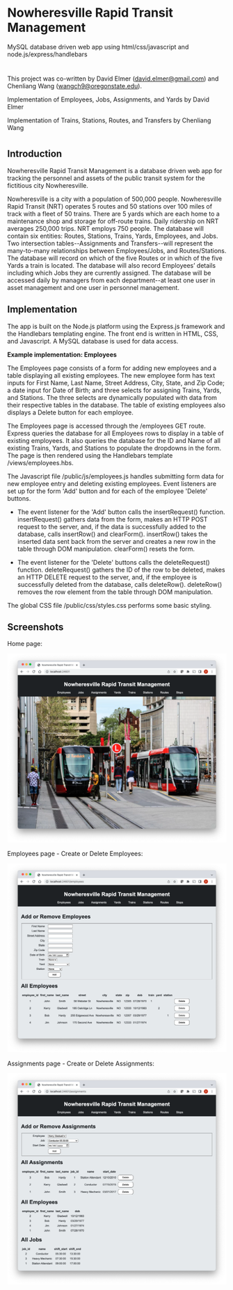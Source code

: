 # Nowheresville Rapid Transit Management
MySQL database driven web app using html/css/javascript and node.js/express/handlebars

#

This project was co-written by David Elmer (david.elmer@gmail.com) and Chenliang Wang (wangch9@oregonstate.edu).

Implementation of Employees, Jobs, Assignments, and Yards by David Elmer

Implementation of Trains, Stations, Routes, and Transfers by Chenliang Wang

#

## Introduction

Nowheresville Rapid Transit Management is a database driven web app for tracking the personnel and assets of the public transit system for the fictitious city Nowheresville.

Nowheresville is a city with a population of 500,000 people. Nowheresville Rapid Transit (NRT) operates 5 routes and 50 stations over 100 miles of track with a fleet of 50 trains. There are 5 yards which are each home to a maintenance shop and storage for off-route trains. Daily ridership on NRT averages 250,000 trips. NRT employs 750 people. The database will contain six entities: Routes, Stations, Trains, Yards, Employees, and Jobs. Two intersection tables--Assignments and Transfers--will represent the many-to-many relationships between Employees/Jobs, and Routes/Stations. The database will record on which of the five Routes or in which of the five Yards a train is located. The database will also record Employees’ details including which Jobs they are currently assigned. The database will be accessed daily by managers from each department--at least one user in asset management and one user in personnel management.

## Implementation

The app is built on the Node.js platform using the Express.js framework and the Handlebars templating engine. The front end is written in HTML, CSS, and Javascript. A MySQL database is used for data access.

**Example implementation: Employees**

The Employees page consists of a form for adding new employees and a table displaying all existing employees. The new employee form has text inputs for First Name, Last Name, Street Address, City, State, and Zip Code; a date input for Date of Birth; and three selects for assigning Trains, Yards, and Stations. The three selects are dynamically populated with data from their respective tables in the database. The table of existing employees also displays a Delete button for each employee.

The Employees page is accessed through the /employees GET route. Express queries the database for all Employees rows to display in a table of existing employees. It also queries the database for the ID and Name of all existing Trains, Yards, and Stations to populate the dropdowns in the form. The page is then rendered using the Handlebars template /views/employees.hbs.

The Javascript file /public/js/employees.js handles submitting form data for new employee entry and deleting existing employees. Event listeners are set up for the form 'Add' button and for each of the employee 'Delete' buttons. 

- The event listener for the 'Add' button calls the insertRequest() function. insertRequest() gathers data from the form, makes an HTTP POST request to the server, and, if the data is successfully added to the database, calls insertRow() and clearForm(). insertRow() takes the inserted data sent back from the server and creates a new row in the table through DOM manipulation. clearForm() resets the form.

- The event listener for the 'Delete' buttons calls the deleteRequest() function. deleteRequest() gathers the ID of the row to be deleted, makes an HTTP DELETE request to the server, and, if the employee is successfully deleted from the database, calls deleteRow(). deleteRow() removes the row element from the table through DOM manipulation.

The global CSS file /public/css/styles.css performs some basic styling.

## Screenshots

Home page:

![Home page](readme_assets/home.png)

Employees page - Create or Delete Employees:

![Employees page](readme_assets/employees.png)

Assignments page - Create or Delete Assignments:

![Assignments page](readme_assets/assignments.png)